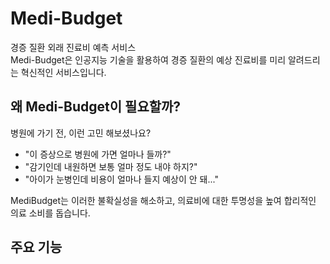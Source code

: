 # Medi-Budget
경증 질환 외래 진료비 예측 서비스 <br/>
Medi-Budget은 인공지능 기술을 활용하여 경증 질환의 예상 진료비를 미리 알려드리는 혁신적인 서비스입니다.

## 왜 Medi-Budget이 필요할까?
병원에 가기 전, 이런 고민 해보셨나요? <br/>

- "이 증상으로 병원에 가면 얼마나 들까?" 
- "감기인데 내원하면 보통 얼마 정도 내야 하지?"
- "아이가 눈병인데 비용이 얼마나 들지 예상이 안 돼..."

MediBudget는 이러한 불확실성을 해소하고, 의료비에 대한 투명성을 높여 합리적인 의료 소비를 돕습니다. <br/>

## 주요 기능
